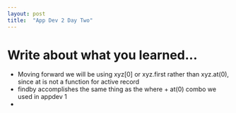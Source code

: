 ```yaml
---
layout: post
title:  "App Dev 2 Day Two"
---
```


# Write about what you learned...

 - Moving forward we will be using xyz[0] or xyz.first rather than xyz.at(0), since at is not a function for active record
 - findby accomplishes the same thing as the where + at(0) combo we used in appdev 1
 - 
